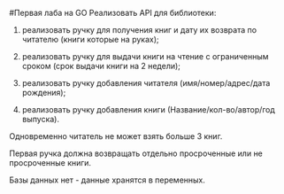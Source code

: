 #Первая лаба на GO
Реализовать API для библиотеки:

1. реализовать ручку для получения книг и дату их возврата по читателю (книги которые на руках);

2. реализовать ручку для выдачи книги на чтение с ограниченным сроком (срок выдачи книги на 2 недели);

3. реализовать ручку добавления читателя (имя/номер/адрес/дата рождения);

4. реализовать ручку добавления книги (Название/кол-во/автор/год выпуска).

Одновременно читатель не может взять больше 3 книг.

Первая ручка должна возвращать отдельно просроченные или не просроченные книги.

Базы данных нет - данные хранятся в переменных.

